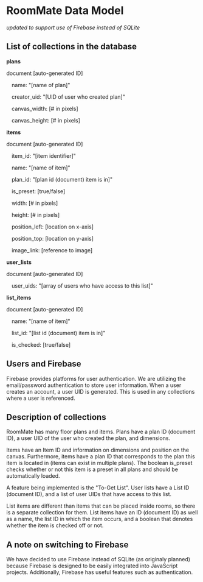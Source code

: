 # RoomMate Data Model

_updated to support use of Firebase instead of SQLite_

## List of collections in the database
__plans__

document [auto-generated ID]

&emsp;name: "[name of plan]"

&emsp;creator_uid: "[UID of user who created plan]"

&emsp;canvas_width: [# in pixels]

&emsp;canvas_height: [# in pixels]

__items__

document [auto-generated ID]

&emsp;item_id: "[item identifier]"

&emsp;name: "[name of item]"

&emsp;plan_id: "[plan id (document) item is in]"

&emsp;is_preset: [true/false]

&emsp;width: [# in pixels]

&emsp;height: [# in pixels]

&emsp;position_left: [location on x-axis]

&emsp;position_top: [location on y-axis]

&emsp;image_link: [reference to image]

__user_lists__

document [auto-generated ID]

&emsp;user_uids: "[array of users who have access to this list]"

__list_items__

document [auto-generated ID]

&emsp;name: "[name of item]"

&emsp;list_id: "[list id (document) item is in]"

&emsp;is_checked: [true/false]

## Users and Firebase
Firebase provides platforms for user authentication. We are utilizing the email/password authentication to store user information. When a user creates an account, a user UID is generated. This is used in any collections where a user is referenced.

## Description of collections
RoomMate has many floor plans and items. Plans have a plan ID (document ID), a user UID of the user who created the plan, and dimensions. 

Items have an Item ID and information on dimensions and position on the canvas. Furthermore, items have a plan ID that corresponds to the plan this item is located in (items can exist in multiple plans). The boolean is_preset checks whether or not this item is a preset in all plans and should be automatically loaded.

A feature being implemented is the "To-Get List". User lists have a List ID (document ID), and a list of user UIDs that have access to this list.

List items are different than items that can be placed inside rooms, so there is a separate collection for them. List items have an ID (document ID) as well as a name, the list ID in which the item occurs, and a boolean that denotes whether the item is checked off or not.

## A note on switching to Firebase
We have decided to use Firebase instead of SQLite (as originaly planned) because Firebase is designed to be easily integrated into JavaScript projects. Additionally, Firebase has useful features such as authentication.
